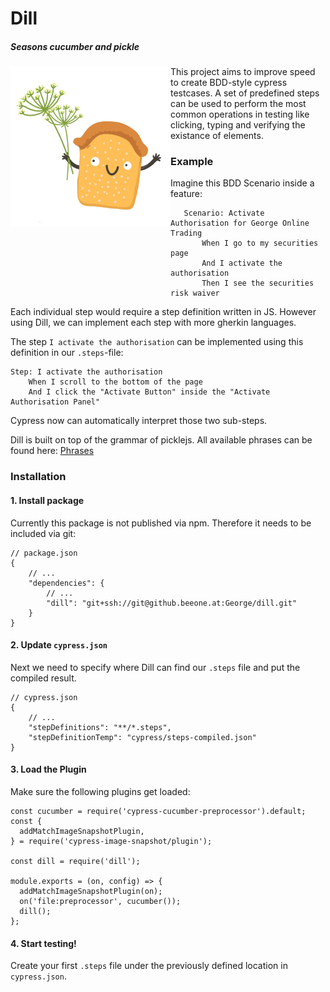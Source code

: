 

# Dill 
##### *Seasons cucumber and pickle*

<img src="docs/logo.png" align="left"/>
 
This project aims to improve speed to create BDD-style cypress testcases. A set of predefined steps can be used to
 perform the most common operations in testing like clicking, typing and verifying the existance of elements.
 
 ### Example
 
 Imagine this BDD Scenario inside a feature:
 ````gherkin
    Scenario: Activate Authorisation for George Online Trading 
        When I go to my securities page
        And I activate the authorisation
        Then I see the securities risk waiver
````

Each individual step would require a step definition written in JS. However using Dill, we can implement each step with 
more gherkin languages.

The step `I activate the authorisation` can be implemented using this definition in our `.steps`-file:

```gherkin
Step: I activate the authorisation
	When I scroll to the bottom of the page
	And I click the "Activate Button" inside the "Activate Authorisation Panel"
```

Cypress now can automatically interpret those two sub-steps.

Dill is built on top of the grammar of picklejs. 
All available phrases can be found here:  [Phrases](https://www.picklejs.com/docs/phrases)

### Installation 

#### 1. Install package
Currently this package is not published via npm. Therefore it needs to be included via git:

```ecma script 6
// package.json
{
    // ...
    "dependencies": {
        // ...
        "dill": "git+ssh://git@github.beeone.at:George/dill.git"
    }
}
```
#### 2. Update `cypress.json`
Next we need to specify where Dill can find our `.steps` file and put the compiled result.

````ecma script level 4
// cypress.json
{
    // ...
    "stepDefinitions": "**/*.steps",
    "stepDefinitionTemp": "cypress/steps-compiled.json"
}
````

#### 3. Load the Plugin
Make sure the following plugins get loaded:

```ecmascript 6
const cucumber = require('cypress-cucumber-preprocessor').default;
const {
  addMatchImageSnapshotPlugin,
} = require('cypress-image-snapshot/plugin');

const dill = require('dill');

module.exports = (on, config) => {
  addMatchImageSnapshotPlugin(on);
  on('file:preprocessor', cucumber());
  dill();
};

```

#### 4. Start testing!
Create your first `.steps` file under the previously defined location in `cypress.json`.
